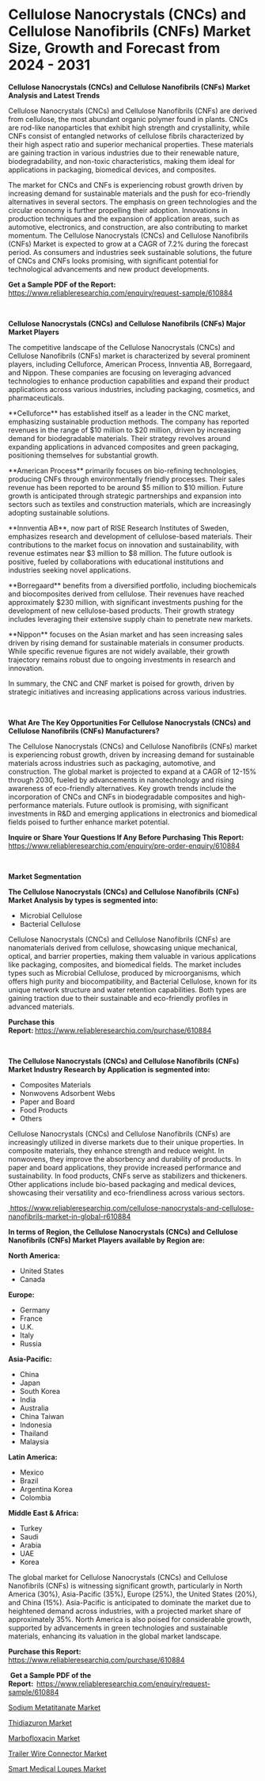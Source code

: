 <p><h1>Cellulose Nanocrystals (CNCs) and Cellulose Nanofibrils (CNFs) Market Size, Growth and Forecast from 2024 - 2031</h1></p><p><strong>Cellulose Nanocrystals (CNCs) and Cellulose Nanofibrils (CNFs) Market Analysis and Latest Trends</strong></p>
<p><p>Cellulose Nanocrystals (CNCs) and Cellulose Nanofibrils (CNFs) are derived from cellulose, the most abundant organic polymer found in plants. CNCs are rod-like nanoparticles that exhibit high strength and crystallinity, while CNFs consist of entangled networks of cellulose fibrils characterized by their high aspect ratio and superior mechanical properties. These materials are gaining traction in various industries due to their renewable nature, biodegradability, and non-toxic characteristics, making them ideal for applications in packaging, biomedical devices, and composites.</p><p>The market for CNCs and CNFs is experiencing robust growth driven by increasing demand for sustainable materials and the push for eco-friendly alternatives in several sectors. The emphasis on green technologies and the circular economy is further propelling their adoption. Innovations in production techniques and the expansion of application areas, such as automotive, electronics, and construction, are also contributing to market momentum. The Cellulose Nanocrystals (CNCs) and Cellulose Nanofibrils (CNFs) Market is expected to grow at a CAGR of 7.2% during the forecast period. As consumers and industries seek sustainable solutions, the future of CNCs and CNFs looks promising, with significant potential for technological advancements and new product developments.</p></p>
<p><strong>Get a Sample PDF of the Report:&nbsp;</strong> <a href="https://www.reliableresearchiq.com/enquiry/request-sample/610884?utm_campaign=104&utm_medium=2&utm_source=Github&utm_content=ia&utm_term=10122024&utm_id=cellulose-nanocrystals-cncs-and-cellulose-nanofibrils-cnfs">https://www.reliableresearchiq.com/enquiry/request-sample/610884</a></p>
<p>&nbsp;</p>
<p><strong>Cellulose Nanocrystals (CNCs) and Cellulose Nanofibrils (CNFs) Major Market Players</strong></p>
<p><p>The competitive landscape of the Cellulose Nanocrystals (CNCs) and Cellulose Nanofibrils (CNFs) market is characterized by several prominent players, including Celluforce, American Process, Innventia AB, Borregaard, and Nippon. These companies are focusing on leveraging advanced technologies to enhance production capabilities and expand their product applications across various industries, including packaging, cosmetics, and pharmaceuticals.</p><p>**Celluforce** has established itself as a leader in the CNC market, emphasizing sustainable production methods. The company has reported revenues in the range of $10 million to $20 million, driven by increasing demand for biodegradable materials. Their strategy revolves around expanding applications in advanced composites and green packaging, positioning themselves for substantial growth.</p><p>**American Process** primarily focuses on bio-refining technologies, producing CNFs through environmentally friendly processes. Their sales revenue has been reported to be around $5 million to $10 million. Future growth is anticipated through strategic partnerships and expansion into sectors such as textiles and construction materials, which are increasingly adopting sustainable solutions.</p><p>**Innventia AB**, now part of RISE Research Institutes of Sweden, emphasizes research and development of cellulose-based materials. Their contributions to the market focus on innovation and sustainability, with revenue estimates near $3 million to $8 million. The future outlook is positive, fueled by collaborations with educational institutions and industries seeking novel applications.</p><p>**Borregaard** benefits from a diversified portfolio, including biochemicals and biocomposites derived from cellulose. Their revenues have reached approximately $230 million, with significant investments pushing for the development of new cellulose-based products. Their growth strategy includes leveraging their extensive supply chain to penetrate new markets.</p><p>**Nippon** focuses on the Asian market and has seen increasing sales driven by rising demand for sustainable materials in consumer products. While specific revenue figures are not widely available, their growth trajectory remains robust due to ongoing investments in research and innovation. </p><p>In summary, the CNC and CNF market is poised for growth, driven by strategic initiatives and increasing applications across various industries.</p></p>
<p>&nbsp;</p>
<p><strong>What Are The Key Opportunities For Cellulose Nanocrystals (CNCs) and Cellulose Nanofibrils (CNFs) Manufacturers?</strong></p>
<p><p>The Cellulose Nanocrystals (CNCs) and Cellulose Nanofibrils (CNFs) market is experiencing robust growth, driven by increasing demand for sustainable materials across industries such as packaging, automotive, and construction. The global market is projected to expand at a CAGR of 12-15% through 2030, fueled by advancements in nanotechnology and rising awareness of eco-friendly alternatives. Key growth trends include the incorporation of CNCs and CNFs in biodegradable composites and high-performance materials. Future outlook is promising, with significant investments in R&D and emerging applications in electronics and biomedical fields poised to further enhance market potential.</p></p>
<p><strong>Inquire or Share Your Questions If Any Before Purchasing This Report:</strong> <a href="https://www.reliableresearchiq.com/enquiry/pre-order-enquiry/610884?utm_campaign=104&utm_medium=2&utm_source=Github&utm_content=ia&utm_term=10122024&utm_id=cellulose-nanocrystals-cncs-and-cellulose-nanofibrils-cnfs">https://www.reliableresearchiq.com/enquiry/pre-order-enquiry/610884</a></p>
<p>&nbsp;</p>
<p><strong>Market Segmentation</strong></p>
<p><strong>The Cellulose Nanocrystals (CNCs) and Cellulose Nanofibrils (CNFs) Market Analysis by types is segmented into:</strong></p>
<p><ul><li>Microbial Cellulose</li><li>Bacterial Cellulose</li></ul></p>
<p><p>Cellulose Nanocrystals (CNCs) and Cellulose Nanofibrils (CNFs) are nanomaterials derived from cellulose, showcasing unique mechanical, optical, and barrier properties, making them valuable in various applications like packaging, composites, and biomedical fields. The market includes types such as Microbial Cellulose, produced by microorganisms, which offers high purity and biocompatibility, and Bacterial Cellulose, known for its unique network structure and water retention capabilities. Both types are gaining traction due to their sustainable and eco-friendly profiles in advanced materials.</p></p>
<p><strong>Purchase this Report:&nbsp;</strong><a href="https://www.reliableresearchiq.com/purchase/610884?utm_campaign=104&utm_medium=2&utm_source=Github&utm_content=ia&utm_term=10122024&utm_id=cellulose-nanocrystals-cncs-and-cellulose-nanofibrils-cnfs">https://www.reliableresearchiq.com/purchase/610884</a></p>
<p>&nbsp;</p>
<p><strong>The Cellulose Nanocrystals (CNCs) and Cellulose Nanofibrils (CNFs) Market Industry Research by Application is segmented into:</strong></p>
<p><ul><li>Composites Materials</li><li>Nonwovens Adsorbent Webs</li><li>Paper and Board</li><li>Food Products</li><li>Others</li></ul></p>
<p><p>Cellulose Nanocrystals (CNCs) and Cellulose Nanofibrils (CNFs) are increasingly utilized in diverse markets due to their unique properties. In composite materials, they enhance strength and reduce weight. In nonwovens, they improve the absorbency and durability of products. In paper and board applications, they provide increased performance and sustainability. In food products, CNFs serve as stabilizers and thickeners. Other applications include bio-based packaging and medical devices, showcasing their versatility and eco-friendliness across various sectors.</p></p>
<p><a href="https://www.reliableresearchiq.com/cellulose-nanocrystals-and-cellulose-nanofibrils-market-in-global-r610884?utm_campaign=104&utm_medium=2&utm_source=Github&utm_content=ia&utm_term=10122024&utm_id=cellulose-nanocrystals-cncs-and-cellulose-nanofibrils-cnfs">&nbsp;https://www.reliableresearchiq.com/cellulose-nanocrystals-and-cellulose-nanofibrils-market-in-global-r610884</a></p>
<p><strong>In terms of Region, the Cellulose Nanocrystals (CNCs) and Cellulose Nanofibrils (CNFs) Market Players available by Region are:</strong></p>
<p>
    <p> <strong> North America: </strong>
        <ul>
            <li>United States</li>
            <li>Canada</li>
        </ul>
        </p> 
    <p> <strong> Europe: </strong>
        <ul>
            <li>Germany</li>
            <li>France</li>
            <li>U.K.</li>
            <li>Italy</li>
            <li>Russia</li>
        </ul>
        </p> 
    <p> <strong> Asia-Pacific: </strong>
        <ul>
            <li>China</li>
            <li>Japan</li>
            <li>South Korea</li>
            <li>India</li>
            <li>Australia</li>
            <li>China Taiwan</li>
            <li>Indonesia</li>
            <li>Thailand</li>
            <li>Malaysia</li>
        </ul>
        </p> 
    <p> <strong> Latin America: </strong>
        <ul>
            <li>Mexico</li>
            <li>Brazil</li>
            <li>Argentina Korea</li>
            <li>Colombia</li>
        </ul>
        </p> 
    <p> <strong> Middle East & Africa: </strong>
        <ul>
            <li>Turkey</li>
            <li>Saudi</li>
            <li>Arabia</li>
            <li>UAE</li>
            <li>Korea</li>
        </ul>
    </p>
    </p>
<p><p>The global market for Cellulose Nanocrystals (CNCs) and Cellulose Nanofibrils (CNFs) is witnessing significant growth, particularly in North America (30%), Asia-Pacific (35%), Europe (25%), the United States (20%), and China (15%). Asia-Pacific is anticipated to dominate the market due to heightened demand across industries, with a projected market share of approximately 35%. North America is also poised for considerable growth, supported by advancements in green technologies and sustainable materials, enhancing its valuation in the global market landscape.</p></p>
<p><strong>Purchase this Report: </strong><a href="https://www.reliableresearchiq.com/purchase/610884?utm_campaign=104&utm_medium=2&utm_source=Github&utm_content=ia&utm_term=10122024&utm_id=cellulose-nanocrystals-cncs-and-cellulose-nanofibrils-cnfs">https://www.reliableresearchiq.com/purchase/610884</a></p>
<p>&nbsp;<strong>Get a Sample PDF of the Report:&nbsp;&nbsp;</strong><a href="https://www.reliableresearchiq.com/enquiry/request-sample/610884?utm_campaign=104&utm_medium=2&utm_source=Github&utm_content=ia&utm_term=10122024&utm_id=cellulose-nanocrystals-cncs-and-cellulose-nanofibrils-cnfs">https://www.reliableresearchiq.com/enquiry/request-sample/610884</a></p>
<p><strong></strong></p>
<p><p><a href="https://www.linkedin.com/pulse/th-score-market-0ptye?utm_campaign=104&utm_medium=2&utm_source=Github&utm_content=ia&utm_term=10122024&utm_id=cellulose-nanocrystals-cncs-and-cellulose-nanofibrils-cnfs">Sodium Metatitanate Market</a></p><p><a href="https://www.linkedin.com/pulse/futur-trend-quest-sl8ue?utm_campaign=104&utm_medium=2&utm_source=Github&utm_content=ia&utm_term=10122024&utm_id=cellulose-nanocrystals-cncs-and-cellulose-nanofibrils-cnfs">Thidiazuron Market</a></p><p><a href="https://www.linkedin.com/pulse/futur-trend-quest-sl8ue?utm_campaign=104&utm_medium=2&utm_source=Github&utm_content=ia&utm_term=10122024&utm_id=cellulose-nanocrystals-cncs-and-cellulose-nanofibrils-cnfs">Marbofloxacin Market</a></p><p><a href="https://www.linkedin.com/pulse/comprehensive-overview-trailer-wire-connector-market-insights-xnnnf?utm_campaign=104&utm_medium=2&utm_source=Github&utm_content=ia&utm_term=10122024&utm_id=cellulose-nanocrystals-cncs-and-cellulose-nanofibrils-cnfs">Trailer Wire Connector Market</a></p><p><a href="https://github.com/ilonaenterline65/Market-Research-Report-List-1/blob/main/smart-medical-loupes-market.md?utm_campaign=104&utm_medium=2&utm_source=Github&utm_content=ia&utm_term=10122024&utm_id=cellulose-nanocrystals-cncs-and-cellulose-nanofibrils-cnfs">Smart Medical Loupes Market</a></p></p>